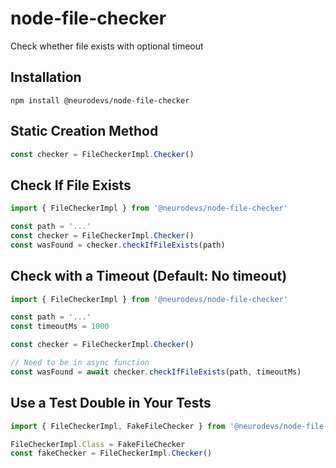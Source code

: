 # node-file-checker
Check whether file exists with optional timeout

## Installation

`npm install @neurodevs/node-file-checker`

## Static Creation Method

```typescript
const checker = FileCheckerImpl.Checker()
```

## Check If File Exists

```typescript
import { FileCheckerImpl } from '@neurodevs/node-file-checker'

const path = '...'
const checker = FileCheckerImpl.Checker()
const wasFound = checker.checkIfFileExists(path)
```

## Check with a Timeout (Default: No timeout)

```typescript
import { FileCheckerImpl } from '@neurodevs/node-file-checker'

const path = '...'
const timeoutMs = 1000

const checker = FileCheckerImpl.Checker()

// Need to be in async function
const wasFound = await checker.checkIfFileExists(path, timeoutMs)
```


## Use a Test Double in Your Tests

```typescript
import { FileCheckerImpl, FakeFileChecker } from '@neurodevs/node-file-checker'

FileCheckerImpl.Class = FakeFileChecker
const fakeChecker = FileCheckerImpl.Checker()
```
